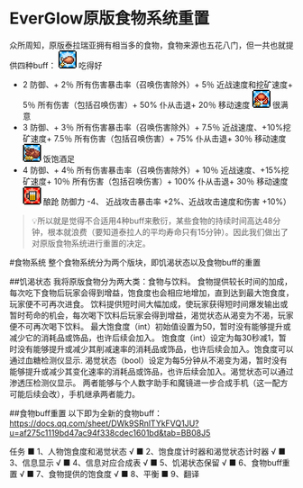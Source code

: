 ﻿# EverGlow原版食物系统重置<!-- omit in toc -->

众所周知，原版泰拉瑞亚拥有相当多的食物，食物来源也五花八门，但一共也就提供四种buff：
![吃得好](Images/Wellfed.png)
吃得好
+ 2 防御、+ 2％ 所有伤害暴击率（召唤伤害除外）+ 5％ 近战速度和挖矿速度+ 5％ 所有伤害（包括召唤伤害）+ 50% 仆从击退+ 20％ 移动速度
![很满意](Images/Wellfed2.png)
很满意
+ 3 防御、+ 3％ 所有伤害暴击率（召唤伤害除外）+ 7.5％ 近战速度、+10%挖矿速度+ 7.5％ 所有伤害（包括召唤伤害）+ 75% 仆从击退+ 30％ 移动速度
![饭饱酒足](Images/Wellfed3.png)
饭饱酒足
+ 4 防御、+ 4％ 所有伤害暴击率（召唤伤害除外）+ 10％ 近战速度、+15%挖矿速度+ 10％ 所有伤害（包括召唤伤害）+ 100% 仆从击退+ 30％ 移动速度
![酿跄](Images/Tipsy.png)
酿跄
防御力 -4、 近战攻击暴击率 +2%、近战攻击速度和伤害 +10%）

> 💡所以就是觉得不合适用4种buff来敷衍，某些食物的持续时间高达48分钟，根本就浪费（要知道泰拉人的平均寿命只有15分钟）。因此我们做出了对原版食物系统进行重置的决定。

#食物系统
      整个食物系统分为两个版块，即饥渴状态以及食物buff的重置

##饥渴状态
     我将原版食物分为两大类：食物与饮料。
     食物提供较长时间的加成，每次吃下食物后玩家会得到增益，饱食度也会相应地增加，直到达到最大饱食度，玩家便不可再次进食。
     饮料提供短时间大幅加成，使玩家获得短时间爆发输出或暂时苟命的机会，每次喝下饮料后玩家会得到增益，渴觉状态从渴变为不渴，玩家便不可再次喝下饮料。
     最大饱食度（int）初始值设置为50，暂时没有能够提升或减少它的消耗品或饰品，也许后续会加入。
     饱食度（int）设定为每30秒减1，暂时没有能够提升或减少其削减速率的消耗品或饰品，也许后续会加入。饱食度可以通过血糖检测仪显示.
     渴觉状态（bool）设定为每5分钟从不渴变为渴，暂时没有能够提升或减少其变化速率的消耗品或饰品，也许后续会加入。渴觉状态可以通过渗透压检测仪显示。
     两者能够与个人数字助手和魔镜进一步合成手机（这一配方可能后续会改），手机继承两者能力。





##食物buff重置
     以下即为全新的食物buff：https://docs.qq.com/sheet/DWk9SRnlTYkFVQ1JU?u=af275c1119bd47ac94f338cdec1601bd&tab=BB08J5

任务
■ 1、人物饱食度和渴觉状态 √
■ 2、饱食度计时器和渴觉状态计时器 √
■ 3、信息显示 √
■ 4、信息对应合成表 √
■ 5、饥渴状态保留 √
■ 6、食物buff重置 √
■ 7、食物提供的饱食度 √
■ 8、平衡
■ 9、翻译

